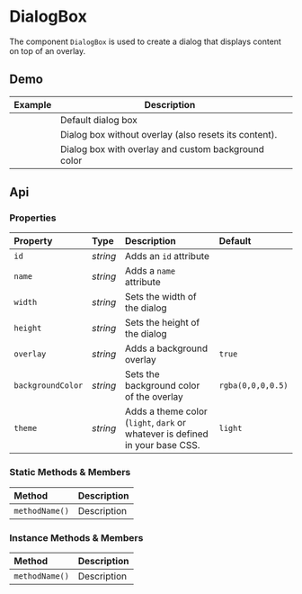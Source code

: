 # DialogBox
The component `DialogBox` is used to create a dialog that displays content on top of an overlay.

## Demo

<table class="example">
  <thead>
    <tr>
      <th>Example</th>
      <th>Description</th>
      <th></th>
    </tr>
  </thead>
  <tbody>
    <tr>
      <td>
        <dialog-box id="dialog-box-example-1"></dialog-box>
        <input-button name="buttonCancel" id="dialog-box-link-example-1" value="Click to open"></input-button>
      </td>
      <td>Default dialog box</td>
      <td>
        <icon-container src="./sprite.svg#code"></icon-container>
      </td>
    </tr>
    <tr>
      <td>
        <dialog-box id="dialog-box-example-2" overlay="false"></dialog-box>
        <input-button name="buttonCancel" id="dialog-box-link-example-2" value="Click to open"></input-button>
      </td>
      <td>Dialog box without overlay (also resets its content).</td>
      <td>
        <icon-container src="./sprite.svg#code"></icon-container>
      </td>
    </tr>
    <tr>
      <td>
        <dialog-box id="dialog-box-example-3" overlay="true" background-color="rgba(75, 145, 221, 0.5)"></dialog-box>
        <input-button name="buttonCancel" id="dialog-box-link-example-3" value="Click to open"></input-button>
      </td>
      <td>Dialog box with overlay and custom background color</td>
      <td>
        <icon-container src="./sprite.svg#code"></icon-container>
      </td>
    </tr>
  </tbody>
</table>

<template for="dialog-box-example-1">
  <header>Dialog</header>
  <main>
    <p>I'm a little dialog,<br> hear me shout</p>
  </main>
  <footer>
    <input-button value="cancel"></input-button>
    <input-button value="confirm"></input-button>
  </footer>
</template>

<template for="dialog-box-example-2">
  <header>Dialog</header>
  <main>
    <p>${data.message || 'Hello, world'}</p>
  </main>
  <footer>
    <input-button value="cancel"></input-button>
    <input-button value="confirm"></input-button>
  </footer>
</template>

<template for="dialog-box-example-3">
  <header>Dialog</header>
  <main>
    <p>I'm a little dialog,<br> hear me shout</p>
  </main>
  <footer>
    <input-button value="cancel"></input-button>
    <input-button value="confirm"></input-button>
  </footer>
</template>

<script>
  const dialogLink1 = document.getElementById('dialog-box-link-example-1')
  const dialog1 = document.getElementById('dialog-box-example-1')
  dialogLink1.addEventListener('click', e => dialog1.show())

  const dialogLink2 = document.getElementById('dialog-box-link-example-2')
  const dialog2 = document.getElementById('dialog-box-example-2')
  
  let clickCount = 1
  dialogLink2.addEventListener('click', e => {
    dialog2.setProps(props => ({
     ...props,
      message: `Clicked ${clickCount++} times.`
    }))
    dialog2.show()
  })

  const dialogLink3 = document.getElementById('dialog-box-link-example-3')
  const dialog3 = document.getElementById('dialog-box-example-3')
  dialogLink3.addEventListener('click', e => dialog3.show())
</script>

## Api

### Properties

| Property | Type | Description | Default |
| :--- | :--- | :--- | :--- |
| `id` | *string* | Adds an `id` attribute |  |
| `name` | *string* | Adds a `name` attribute |  |
| `width` | *string* | Sets the width of the dialog |  |
| `height` | *string* | Sets the height of the dialog |  |
| `overlay` | *string* | Adds a background overlay | `true` |
| `backgroundColor` | *string* | Sets the background color of the overlay | `rgba(0,0,0,0.5)` |
| `theme` | *string* | Adds a theme color (`light`, `dark` or whatever is defined in your base CSS. | `light` |

### Static Methods & Members

| Method | Description |
| :--- | :--- |
| `methodName()` | Description |

### Instance Methods & Members

| Method | Description |
| :--- | :--- |
| `methodName()` | Description |
